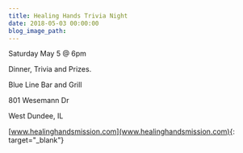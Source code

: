 ```yaml
---
title: Healing Hands Trivia Night
date: 2018-05-03 00:00:00
blog_image_path:
---
```


Saturday May 5 @ 6pm

Dinner, Trivia and Prizes.

Blue Line Bar and Grill

801 Wesemann Dr

West Dundee, IL

[www.healinghandsmission.com](www.healinghandsmission.com){: target="_blank"}